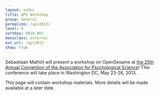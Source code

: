 ```yaml
---
layout: osdoc
title: APS Workshop
group: General
permalink: /aps2013/
level: 0
sortkey: 0018.001
menuclass: external
ext_url: /aps2013
show: True
---
```


Sebastiaan Mathôt will present a workshop on OpenSesame at [the 25th Annual Convention of the Association for Psychological Science][aps2013]! This conference will take place in Washington DC, May 23-26, 2013.

This page will contain workshop materials. More details will be made available at a later date.

[aps2013]: http://www.psychologicalscience.org/index.php/convention

